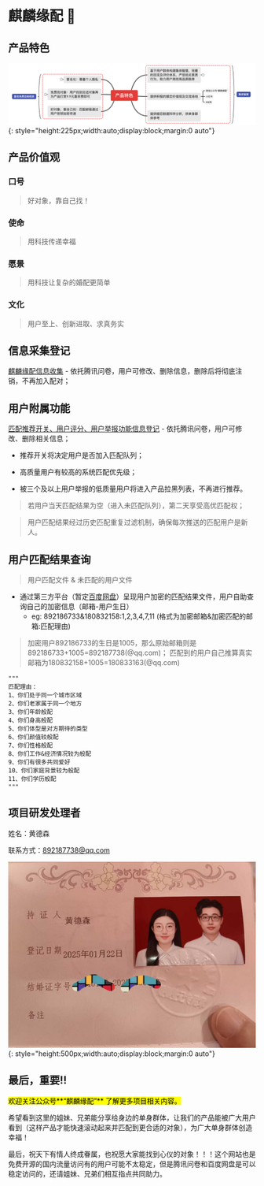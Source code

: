 # 麒麟缘配 👋

## 产品特色
![Project Logo](./images/产品特色.png){: style="height:225px;width:auto;display:block;margin:0 auto"}

## 产品价值观
### 口号
> 好对象，靠自己找！
### 使命
> 用科技传递幸福
### 愿景
> 用科技让复杂的婚配更简单
### 文化
> 用户至上、创新进取、求真务实

## 信息采集登记
[麒麟缘配信息收集](https://docs.qq.com/form/page/DYWFtaVNqVlVXcXpq?_t=1712999087348&u=414480c432e24098aa358daa55ad6144#/fill-detail) - 依托腾讯问卷，用户可修改、删除信息，删除后将彻底注销，不再加入配对；

## 用户附属功能
[匹配推荐开关、用户评分、用户举报功能信息登记](https://docs.qq.com/form/page/DYUttVmhmQ25mRGdI?templateId=25000&create_type=2&no_promotion=1#/fill-detail) - 依托腾讯问卷，用户可修改、删除相关信息；

* 推荐开关将决定用户是否加入匹配队列；

* 高质量用户有较高的系统匹配优先级；

* 被三个及以上用户举报的低质量用户将进入产品拉黑列表，不再进行推荐。

> 若用户当天匹配结果为空（进入未匹配队列），第二天享受高优匹配权；

> 用户匹配结果经过历史匹配重复过滤机制，确保每次推送的匹配用户是新人。

## 用户匹配结果查询
> 用户匹配文件 & 未匹配的用户文件

* 通过第三方平台（暂定[百度网盘](https://pan.baidu.com/s/1UXnRUINZA5EAtmQnZ81Tdw?pwd=kq44)）呈现用户加密的匹配结果文件，用户自助查询自己的加密信息（邮箱-用户生日）
    * eg: 892186733&180832158:1,2,3,4,7,11 (格式为加密邮箱&加密匹配的邮箱:匹配理由)
> 加密用户892186733的生日是1005，那么原始邮箱则是 892186733+1005=892187738(@qq.com)；
匹配到的用户自己推算真实邮箱为180832158+1005=180833163(@qq.com)

```plaintext
"""
匹配理由：
1、你们处于同一个城市区域
2、你们老家属于同一个地方
3、你们年龄般配
4、你们身高般配
5、你们体型是对方期待的类型
6、你们颜值较般配 
7、你们性格般配
8、你们工作&经济情况较为般配
9、你们有很多共同爱好
10、你们家庭背景较为般配
11、你们学历般配
"""
```

## 项目研发处理者
姓名：黄德森

联系方式：892187738@qq.com

![Project Logo](./images/结婚证.jpg){: style="height:500px;width:auto;display:block;margin:0 auto"}

## 最后，重要‼️

<mark>欢迎关注公众号**“麒麟缘配”**<mark> 了解更多项目相关内容。

希望看到这里的姐妹、兄弟能分享给身边的单身群体，让我们的产品能被广大用户看到（这样产品才能快速滚动起来并匹配到更合适的对象），为广大单身群体创造幸福！

最后，祝天下有情人终成眷属，也祝愿大家能找到心仪的对象！！！这个网站也是免费开源的国内流量访问有的用户可能不太稳定，但是腾讯问卷和百度网盘是可以稳定访问的，还请姐妹、兄弟们相互指点共同助力。
